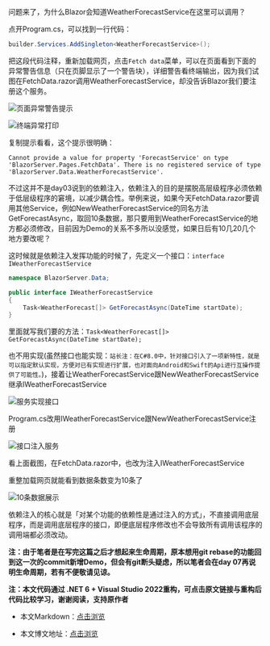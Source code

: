 问题来了，为什么Blazor会知道WeatherForecastService在这里可以调用？

点开Program.cs，可以找到一行代码：

```C#
builder.Services.AddSingleton<WeatherForecastService>();
```

把这段代码注释，重新加载网页，点击`Fetch data`菜单，可以在页面看到下面的异常警告信息（只在页脚显示了一个警告块），详细警告看终端输出，因为我们试图在FetchData.razor调用WeatherForecastService，却没告诉Blazor我们要注册这个服务。

![页面异常警告提示](https://img1.d9tools.com/2021/12/1001.png)

![终端异常打印](https://img1.d9tools.com/2021/12/1002.png)

复制提示看看，这个提示很明确：

```shell
Cannot provide a value for property 'ForecastService' on type 'BlazorServer.Pages.FetchData'. There is no registered service of type 'BlazorServer.Data.WeatherForecastService'.
```

不过这并不是day03说到的依赖注入，依赖注入的目的是摆脱高层级程序必须依赖于低层级程序的窘境，以减少耦合性。举例来说，如果今天FetchData.razor要调用其他Service，例如NewWeatherForecastService的同名方法GetForecastAsync，取回10条数据，那只要用到WeatherForecastService的地方都必须修改，目前因为Demo的关系不多所以没感觉，如果日后有10几20几个地方要改呢？

这时候就是依赖注入发挥功能的时候了，先定义一个接口：`interface IWeatherForecastService`

```C#
namespace BlazorServer.Data;

public interface IWeatherForecastService
{
	Task<WeatherForecast[]> GetForecastAsync(DateTime startDate);
}
```

里面就写我们要的方法：`Task<WeatherForecast[]> GetForecastAsync(DateTime startDate);`

也不用实现(虽然接口也能实现：`站长注：在C#8.0中，针对接口引入了一项新特性，就是可以指定默认实现，方便对已有实现进行扩展，也对面向Android和Swift的Api进行互操作提供了可能性。`)，接着让WeatherForecastService跟NewWeatherForecastService继承IWeatherForecastService

![服务实现接口](https://img1.d9tools.com/2021/12/1003.png)

Program.cs改用IWeatherForecastService跟NewWeatherForecastService注册

![接口注入服务](https://img1.d9tools.com/2021/12/1004.png)

看上面截图，在FetchData.razor中，也改为注入IWeatherForecastService

重整加载网页就能看到数据条数变为10条了

![10条数据展示](https://img1.d9tools.com/2021/12/1005.png)

依赖注入的核心就是「对某个功能的依赖性是通过注入的方式」，不直接调用底层程序，而是调用底层程序的接口，即便底层程序修改也不会导致所有调用该程序的调用端都必须改动。

**注：由于笔者是在写完这篇之后才想起来生命周期，原本想用git rebase的功能回到这一次的commit新增Demo，但会有git断头疑虑，所以笔者会在day 07再说明生命周期，若有不便敬请见谅。**

**注：本文代码通过 .NET 6 + Visual Studio 2022重构，可点击原文链接与重构后代码比较学习，谢谢阅读，支持原作者**

- 本文Markdown：[点击浏览](https://github.com/dotnet9/dotnet9.com/blob/develop/doc/blog_contents/uploads/2021/12/2021-12-11_01.md)

- 本文博文地址：[点击浏览](https://dotnet9.com/999)